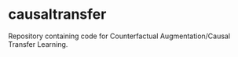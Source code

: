 # causaltransfer
Repository containing code for Counterfactual Augmentation/Causal Transfer Learning.
